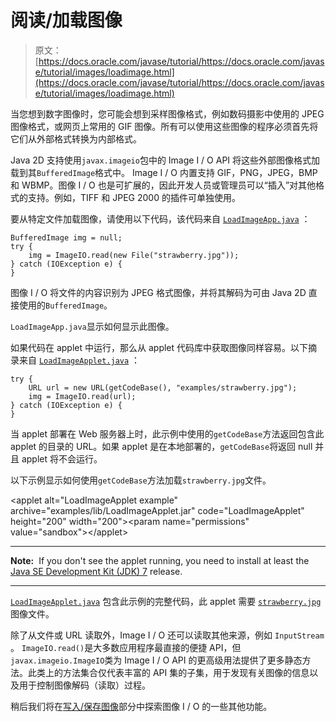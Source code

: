 # 阅读/加载图像

> 原文： [https://docs.oracle.com/javase/tutorial/https://docs.oracle.com/javase/tutorial/images/loadimage.html](https://docs.oracle.com/javase/tutorial/https://docs.oracle.com/javase/tutorial/images/loadimage.html)

当您想到数字图像时，您可能会想到采样图像格式，例如数码摄影中使用的 JPEG 图像格式，或网页上常用的 GIF 图像。所有可以使用这些图像的程序必须首先将它们从外部格式转换为内部格式。

Java 2D 支持使用`javax.imageio`包中的 Image I / O API 将这些外部图像格式加载到其`BufferedImage`格式中。 Image I / O 内置支持 GIF，PNG，JPEG，BMP 和 WBMP。图像 I / O 也是可扩展的，因此开发人员或管理员可以“插入”对其他格式的支持。例如，TIFF 和 JPEG 2000 的插件可单独使用。

要从特定文件加载图像，请使用以下代码，该代码来自 [`LoadImageApp.java`](examples/LoadImageApp.java) ：

```
BufferedImage img = null;
try {
    img = ImageIO.read(new File("strawberry.jpg"));
} catch (IOException e) {
}

```

图像 I / O 将文件的内容识别为 JPEG 格式图像，并将其解码为可由 Java 2D 直接使用的`BufferedImage`。

`LoadImageApp.java`显示如何显示此图像。

如果代码在 applet 中运行，那么从 applet 代码库中获取图像同样容易。以下摘录来自 [`LoadImageApplet.java`](examples/LoadImageApplet.java) ：

```
try {
    URL url = new URL(getCodeBase(), "examples/strawberry.jpg");
    img = ImageIO.read(url);
} catch (IOException e) {
}

```

当 applet 部署在 Web 服务器上时，此示例中使用的`getCodeBase`方法返回包含此 applet 的目录的 URL。如果 applet 是在本地部署的，`getCodeBase`将返回 null 并且 applet 将不会运行。

以下示例显示如何使用`getCodeBase`方法加载`strawberry.jpg`文件。

&lt;applet alt="LoadImageApplet example" archive="examples/lib/LoadImageApplet.jar" code="LoadImageApplet" height="200" width="200"&gt;&lt;param name="permissions" value="sandbox"&gt;&lt;/applet&gt;

* * *

**Note:**  If you don't see the applet running, you need to install at least the [Java SE Development Kit (JDK) 7](http://www.oracle.com/technetwork/java/javase/downloads/index.html) release.

* * *

[`LoadImageApplet.java`](examples/LoadImageApplet.java) 包含此示例的完整代码，此 applet 需要 [`strawberry.jpg`](examples/strawberry.jpg) 图像文件。

除了从文件或 URL 读取外，Image I / O 还可以读取其他来源，例如 `InputStream` 。 `ImageIO.read()`是大多数应用程序最直接的便捷 API，但`javax.imageio.ImageIO`类为 Image I / O API 的更高级用法提供了更多静态方法。此类上的方法集合仅代表丰富的 API 集的子集，用于发现有关图像的信息以及用于控制图像解码（读取）过程。

稍后我们将在[写入/保存图像](saveimage.html)部分中探索图像 I / O 的一些其他功能。